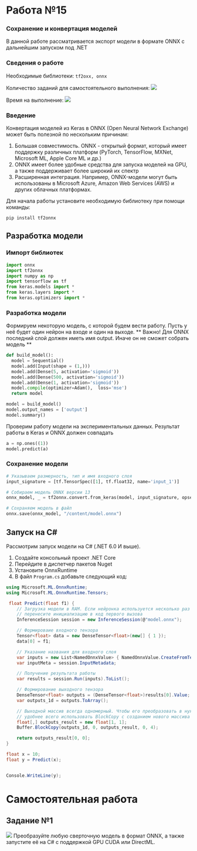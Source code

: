 # Работа №15
### Сохранение и конвертация моделей

В данной работе рассматривается экспорт модели в формате ONNX с дальнейшим запуском под .NET
### Сведения о работе

Необходимые библиотеки: `tf2oxx, onnx`

Количество заданий для самостоятельного выполнения: ![](https://img.shields.io/badge/1%20задание-red)

Время на выполнение: ![](https://img.shields.io/badge/90-минут-blue)

### Введение
Конвертация моделей из Keras в ONNX (Open Neural Network Exchange) может быть полезной по нескольким причинам:
1. Большая совместимость. ONNX - открытый формат, который имеет поддержку различных платформ (PyTorch, TensorFlow, MXNet, Microsoft ML, Apple Core ML и др.)
2. ONNX имеет более удобные средства для запуска моделей на GPU, а также поддерживает более широкий их спектр
3. Расширенная интеграция. Например, ONNX-модели могут быть использованы в Microsoft Azure, Amazon Web Services (AWS) и других облачных платформах.

Для начала работы установите необходимую библиотеку при помощи команды:

```pip install tf2onnx```

## Разработка модели
### Импорт библиотек

``` python
import onnx
import tf2onnx
import numpy as np
import tensorflow as tf
from keras.models import *
from keras.layers import *
from keras.optimizers import *
```

### Разработка модели

Формируем некоторую модель, с которой будем вести работу. Пусть у неё будет один нейрон на входе и один на выходе.
** Важно! Для ONNX последний слой должен иметь имя output. Иначе он не сможет собрать модель **

``` python
def build_model():
  model = Sequential()
  model.add(Input(shape = (1,)))
  model.add(Dense(5, activation='sigmoid'))
  model.add(Dense(500, activation='sigmoid'))
  model.add(Dense(1, activation='sigmoid'))
  model.compile(optimizer=Adam(),  loss='mse')
  return model

model = build_model()
model.output_names = ['output']
model.summary()
```

Проверим работу модели на экспериментальных данных. Результат работы в Keras и ONNX должен совпадать

``` python
a = np.ones((1))
model.predict(a)
```

### Сохранение модели

``` python
# Указываем размерность, тип и имя входного слоя
input_signature = [tf.TensorSpec([1], tf.float32, name='input_1')]

# Собираем модель ONNX версии 13
onnx_model, _ = tf2onnx.convert.from_keras(model, input_signature, opset=13)

# Сохраняем модель в файл
onnx.save(onnx_model, "/content/model.onnx")
```


## Запуск на C#

Рассмотрим запуск модели на C# (.NET 6.0 И выше).

1. Создайте консольный проект .NET Core
2. Перейдите в диспетчер пакетов Nuget
3. Установите OnnxRuntime
4. В файл `Program.cs` добавьте следующий код:

``` cs
using Microsoft.ML.OnnxRuntime;
using Microsoft.ML.OnnxRuntime.Tensors;

 float Predict(float f1) {
    // Загрузка модели в RAM. Если нейронка используется несколько раз за проект,
    // перенесите инициализацию в код первого вызова
    InferenceSession session = new InferenceSession(@"model.onnx");

    // Формироваие входного тензора
    Tensor<float> data = new DenseTensor<float>(new[] { 1 });
    data[0] = f1;

    // Указание названия для входного слоя
    var inputs = new List<NamedOnnxValue> { NamedOnnxValue.CreateFromTensor("input_1", data) };
    var inputMeta = session.InputMetadata;

    // Получение результата работы
    var results = session.Run(inputs).ToList();

    // Формирование выходного тензора
    DenseTensor<float> outputs = (DenseTensor<float>)results[0].Value;
    var outputs_1d = outputs.ToArray();

    // Выходной массив всегда одномерный. Чтобы его преобразовать в нужную размерность
    // удобнее всего использовать BlockCopy с созданием нового массива
    float[,] outputs_result = new float[1, 1];
    Buffer.BlockCopy(outputs_1d, 0, outputs_result, 0, 4);

    return outputs_result[0, 0];
}

float x = 10;
float y = Predict(x);


Console.WriteLine(y);
```

# Самостоятельная работа
## Задание №1
![](https://img.shields.io/badge/Задача%201-red)
Преобразуйте любую сверточную модель в формат ONNX, а также запустите её на C# с поддержкой GPU CUDA или DirectML.
